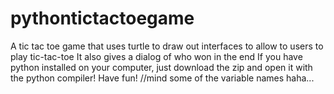 # pythontictactoegame
A tic tac toe game that uses turtle to draw out interfaces to allow to users to play tic-tac-toe
It also gives a dialog of who won in the end
If you have python installed on your computer, just download the zip and open it with the python compiler! Have fun!
//mind some of the variable names haha...


